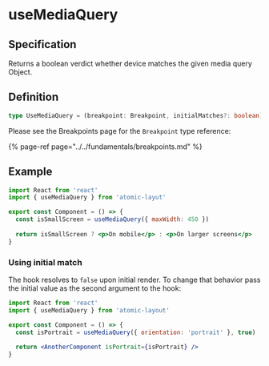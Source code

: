 # useMediaQuery

## Specification

Returns a boolean verdict whether device matches the given media query Object.

## Definition

```typescript
type UseMediaQuery = (breakpoint: Breakpoint, initialMatches?: boolean) => boolean
```

Please see the Breakpoints page for the `Breakpoint` type reference:

{% page-ref page="../../fundamentals/breakpoints.md" %}

## Example

```jsx
import React from 'react'
import { useMediaQuery } from 'atomic-layut'

export const Component = () => {
  const isSmallScreen = useMediaQuery({ maxWidth: 450 })
  
  return isSmallScreen ? <p>On mobile</p> : <p>On larger screens</p>
}
```

### Using initial match

The hook resolves to `false` upon initial render. To change that behavior pass the initial value as the second argument to the hook:

```jsx
import React from 'react'
import { useMediaQuery } from 'atomic-layout'

export const Component = () => {
  const isPortrait = useMediaQuery({ orientation: 'portrait' }, true)
  
  return <AnotherComponent isPortrait={isPortrait} />
}
```

